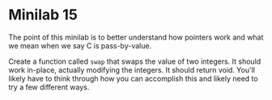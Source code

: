# Minilab 15

The point of this minilab is to better understand
how pointers work and what we mean when we say C is
pass-by-value.

Create a function called `swap` that swaps the value of
two integers.  It should work in-place, actually modifying
the integers.  It should return void.  You'll likely
have to think through how you can accomplish this
and likely need to try a few different ways.


